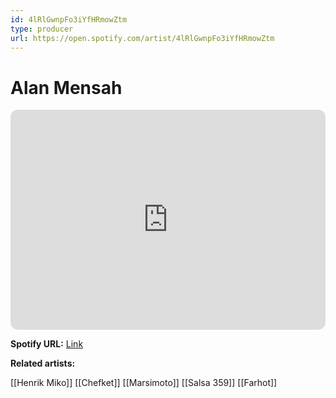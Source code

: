```yaml
---
id: 4lRlGwnpFo3iYfHRmowZtm
type: producer
url: https://open.spotify.com/artist/4lRlGwnpFo3iYfHRmowZtm
---
```

# Alan Mensah

<iframe style="border-radius:12px" src="https://open.spotify.com/embed/artist/4lRlGwnpFo3iYfHRmowZtm" width="100%" height="352" frameBorder="0" allowfullscreen="" allow="autoplay; clipboard-write; encrypted-media; fullscreen; picture-in-picture" loading="lazy"></iframe>

**Spotify URL:** [Link](https://open.spotify.com/artist/4lRlGwnpFo3iYfHRmowZtm)

**Related artists:**

[[Henrik Miko]]
[[Chefket]]
[[Marsimoto]]
[[Salsa 359]]
[[Farhot]]
